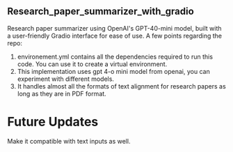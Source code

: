 ## Research_paper_summarizer_with_gradio
Research paper summarizer using OpenAI's GPT-40-mini model, built with a user-friendly Gradio interface for ease of use. A few points regarding the repo:
1) environement.yml contains all the dependencies required to run this code. You can use it to create a virtual environment.
2) This implementation uses gpt 4-o mini model from openai, you can experiment with different models.
3) It handles almost all the formats of text alignment for research papers as long as they are in PDF format.

# Future Updates
Make it compatible with text inputs as well.
